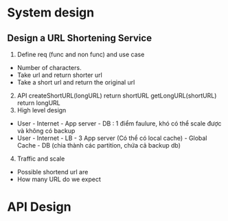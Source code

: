 # System design
## Design a URL Shortening Service
1. Define req (func and non func) and use case
- Number of characters.
- Take url and return shorter url
- Take a short url and return the original url
2. API
createShortURL(longURL) return shortURL
getLongURL(shortURL) return longURL
3. High level design
- User - Internet - App server - DB : 1 điểm faulure, khó có thể scale được và không có backup
- User - Internet - LB - 3 App server (Có thể có local cache) - Global Cache - DB (chia thành các partition, chứa cả backup db)
4. Traffic and scale
- Possible shortend url are
- How many URL do we expect
# API Design

